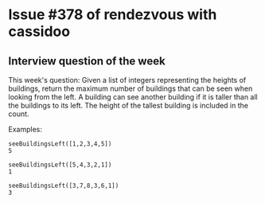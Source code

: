 # Issue #378 of rendezvous with cassidoo

## Interview question of the week

This week's question:
Given a list of integers representing the heights of buildings, return the maximum number of buildings that can be seen when looking from the left. A building can see another building if it is taller than all the buildings to its left. The height of the tallest building is included in the count.


Examples:
```
seeBuildingsLeft([1,2,3,4,5])
5

seeBuildingsLeft([5,4,3,2,1])
1

seeBuildingsLeft([3,7,8,3,6,1])
3
```